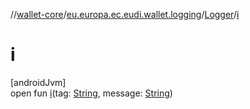 //[wallet-core](../../../index.md)/[eu.europa.ec.eudi.wallet.logging](../index.md)/[Logger](index.md)/[i](i.md)

# i

[androidJvm]\
open fun [i](i.md)(tag: [String](https://kotlinlang.org/api/latest/jvm/stdlib/kotlin/-string/index.html),
message: [String](https://kotlinlang.org/api/latest/jvm/stdlib/kotlin/-string/index.html))
